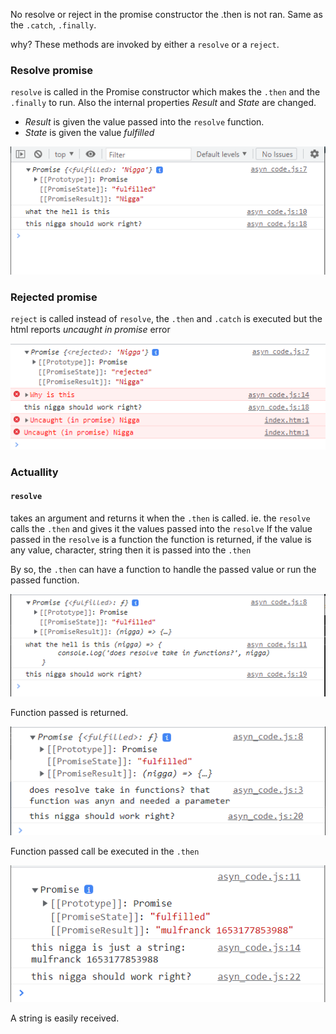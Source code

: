 No resolve or reject in the promise constructor the .then is not ran.
Same as the `.catch`,  `.finally`.

why?
These methods are invoked by either a `resolve` or a `reject`.

### Resolve promise
`resolve` is called in the Promise constructor which makes the `.then` and the `.finally` to run. Also the internal properties _Result_ and _State_ are changed.
- _Result_ is given the value passed into the `resolve` function.
- _State_ is given the value *fulfilled*

![Resolved promise](/assets/resolved%20promise.png)

### Rejected promise
`reject` is called instead of `resolve`, the `.then` and `.catch` is executed but the html reports _uncaught in promise_ error

![Rejected promise](/assets/rejected%20promise.png)


### Actuallity
#### `resolve`
takes an argument and returns it when the `.then` is called. ie. the `resolve` calls the `.then` and gives it the values passed into the `resolve`
If the value passed in the `resolve` is a function the function is returned, if the value is any value, character, string then it is passed into the `.then`

By so, the `.then` can have a function to handle the passed value or run the passed function.


![Resolve returns any thing passed to it](/assets/resolve_returns.png)

Function passed is returned.


![Run a returned function](/assets/running_passed_function.png)

Function passed call be executed in the `.then`


![String passed](/assets/string_passed.png)

A string is easily received.
